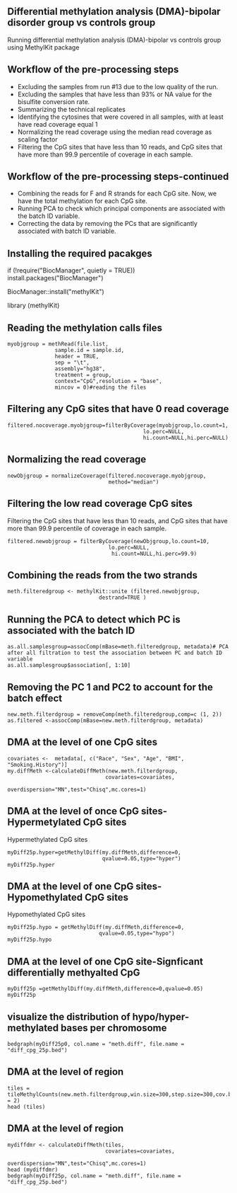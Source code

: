 


## Differential methylation analysis (DMA)-bipolar disorder group vs controls group 
Running differential methylation analysis (DMA)-bipolar vs controls group using MethylKit package 

## Workflow of the pre-processing steps

- Excluding the samples from run #13 due to the low quality of the run. 
- Excluding the samples that have less than 93% or NA value for the bisulfite conversion rate.  
- Summarizing the technical replicates
- Identifying the cytosines that were covered in all samples, with at least have read coverage equal 1 
- Normalizing the read coverage using the median read coverage as scaling factor
- Filtering the CpG sites that have less than 10 reads, and CpG sites that have more than 99.9 percentile of coverage in each sample.

## Workflow of the pre-processing steps-continued

- Combining the reads for F and R strands for each CpG site. Now, we have the total methylation for each CpG site.
- Running PCA to check which principal components are associated with the batch ID variable.  
- Correcting the data by removing the PCs that are significantly associated with batch ID variable. 


## Installing the required pacakges

if (!require("BiocManager", quietly = TRUE))
    install.packages("BiocManager")

BiocManager::install("methylKit")

 library (methylKit)
 
## Reading the methylation calls files 
               
```{r echo= TRUE, results= "hide",message = FALSE  }
myobjgroup = methRead(file.list,
               sample.id = sample.id,
               header = TRUE, 
               sep = "\t", 
               assembly="hg38",
               treatment = group,
               context="CpG",resolution = "base", 
               mincov = 0)#reading the files 
```
## Filtering any CpG sites that have 0 read coverage 
``` {r echo= TRUE, results = "hide", message = FALSE}
filtered.nocoverage.myobjgroup=filterByCoverage(myobjgroup,lo.count=1,
                                           lo.perc=NULL,
                                           hi.count=NULL,hi.perc=NULL)
```
## Normalizing the read coverage 


``` {r echo= TRUE, results= "hide" , message = FALSE}
newObjgroup = normalizeCoverage(filtered.nocoverage.myobjgroup,
                                method="median")
```

## Filtering the low read coverage CpG sites 

Filtering the CpG sites that have less than 10 reads, and CpG sites that have more than 99.9 percentile of coverage in each sample.


``` {r echo= TRUE, results= "hide" ,message = FALSE }
filtered.newobjgroup = filterByCoverage(newObjgroup,lo.count=10,
                                lo.perc=NULL,
                                 hi.count=NULL,hi.perc=99.9)
```
## Combining the reads from the two strands

``` {r echo= TRUE, results="hide" , message = FALSE}
meth.filteredgroup <- methylKit::unite (filtered.newobjgroup,
                             destrand=TRUE )
```
## Running the PCA to detect which PC is associated with the batch ID

``` {r echo= TRUE, message = FALSE}
as.all.samplesgroup=assocComp(mBase=meth.filteredgroup, metadata)# PCA after all filtration to test the association between PC and batch ID variable 
as.all.samplesgroup$association[, 1:10]
```
## Removing the PC 1 and PC2 to account for the batch effect 

``` {r echo= TRUE, message = FALSE}
new.meth.filterdgroup = removeComp(meth.filteredgroup,comp=c (1, 2))
as.filtered <-assocComp(mBase=new.meth.filterdgroup, metadata)
```

## DMA at the level of one CpG sites

``` {r echo= TRUE, message = FALSE}
covariates <-  metadata[, c("Race", "Sex", "Age", "BMI",  "Smoking.History")]
my.diffMeth <-calculateDiffMeth(new.meth.filterdgroup,
                               covariates=covariates,
                               overdispersion="MN",test="Chisq",mc.cores=1)
```

## DMA at the level of once CpG sites-Hypermetylated CpG sites

Hypermethylated CpG sites

``` {r echo= TRUE, message = FALSE }
myDiff25p.hyper=getMethylDiff(my.diffMeth,difference=0,
                              qvalue=0.05,type="hyper")
myDiff25p.hyper
```

## DMA at the level of one CpG sites-Hypomethylated CpG sites

Hypomethylated CpG sites

``` {r echo= TRUE, message = FALSE }
myDiff25p.hypo = getMethylDiff(my.diffMeth,difference=0,
                             qvalue=0.05,type="hypo")
myDiff25p.hypo
```

## DMA at the level of one CpG site-Signficant differentially methyalted CpG 
``` {r echo= TRUE, message = FALSE }
myDiff25p =getMethylDiff(my.diffMeth,difference=0,qvalue=0.05)
myDiff25p
```
## visualize the distribution of hypo/hyper-methylated bases per chromosome

``` {r echo= TRUE, message = FALSE}
bedgraph(myDiff25p0, col.name = "meth.diff", file.name = "diff_cpg_25p.bed")
```
## DMA at the level of region

``` {r echo= TRUE, message = FALSE }
tiles = tileMethylCounts(new.meth.filterdgroup,win.size=300,step.size=300,cov.bases = 2)
head (tiles)
```

## DMA at the level of region

``` {r echo= TRUE, message = FALSE }
mydiffdmr <- calculateDiffMeth(tiles,
                               covariates=covariates,
                               overdispersion="MN",test="Chisq",mc.cores=1)
head (mydiffdmr)
bedgraph(myDiff25p, col.name = "meth.diff", file.name = "diff_cpg_25p.bed")

```
